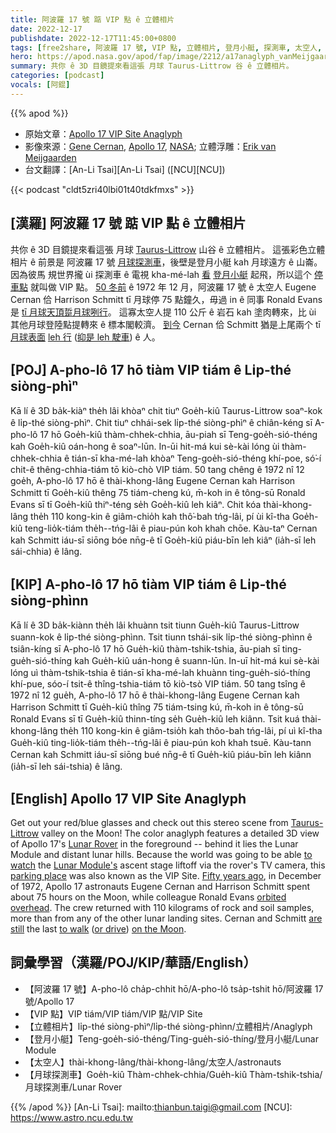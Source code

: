 ```yaml
---
title: 阿波羅 17 號 踮 VIP 點 ê 立體相片
date: 2022-12-17
publishdate: 2022-12-17T11:45:00+0800
tags: [free2share, 阿波羅 17 號, VIP 點, 立體相片, 登月小艇, 探測車, 太空人, 月球探測車]
hero: https://apod.nasa.gov/apod/fap/image/2212/a17anaglyph_vanMeijgaarden_1024v.jpg
summary: 共你 ê 3D 目鏡提來看這張 月球 Taurus-Littrow 谷 ê 立體相片。
categories: [podcast]
vocals: [阿錕]
---
```


{{% apod %}}

- 原始文章：[Apollo 17 VIP Site Anaglyph](https://apod.nasa.gov/apod/ap221217.html)
- 影像來源：[Gene Cernan](https://historycollection.jsc.nasa.gov/JSCHistoryPortal/history/oral_histories/CernanEA/cernanea.htm), [Apollo 17](https://www.nasa.gov/mission_pages/apollo/index.html), [NASA](https://www.nasa.gov/); 立體浮雕：[Erik van Meijgaarden](https://www.hq.nasa.gov/office/pao/History/alsj/ErikvanM.html)
- 台文翻譯：[An-Li Tsai][An-Li Tsai] ([NCU][NCU])

{{< podcast "cldt5zri40lbi01t40tdkfmxs" >}}

## [漢羅] 阿波羅 17 號 踮 VIP 點 ê 立體相片 
共你 ê 3D 目鏡提來看這張 月球 [Taurus-Littrow][Taurus-Littrow] 山谷 ê 立體相片。
這張彩色立體相片 ê 前景是 阿波羅 17 號 [月球探測車][Lunar Rover]，後壁是登月小艇 kah 月球遠方 ê 山崙。
因為彼馬 規世界攏 ùi 探測車 ê 電視 kha-mé-lah [看][to watch] [登月小艇][Lunar Module's] 起飛，所以這个 [停車點][parking place] 就叫做 VIP 點。
[50 冬前][Fifty years ago] ê 1972 年 12 月，阿波羅 17 號 ê 太空人 Eugene Cernan 佮 Harrison Schmitt tī 月球停 75 點鐘久，毋過 in ê 同事 Ronald Evans 是 [tī 月球天頂踅月球咧行][orbited overhead t]。 
這寡太空人提 110 公斤 ê 岩石 kah 塗肉轉來，比 ùi 其他月球登陸點提轉來 ê 標本閣較濟。
[到今][are still t] Cernan 佮 Schmitt 猶是上尾兩个 tī [月球表面][on the Moon] [leh 行][to walk] ([抑是 leh 駛車][or drive]) ê 人。

## [POJ] A-pho-lô 17 hō tiàm VIP tiám ê Li̍p-thé siòng-phìⁿ 
Kā lí ê 3D ba̍k-kiàⁿ the̍h lâi khòaⁿ chit tiuⁿ Goe̍h-kiû Taurus-Littrow soaⁿ-kok ê li̍p-thé siòng-phìⁿ.
Chit tiuⁿ chhái-sek li̍p-thé siòng-phìⁿ ê chiân-kéng sī A-pho-lô 17 hō Goe̍h-kiû thàm-chhek-chhia, āu-piah sī  Teng-goe̍h-sió-théng kah Goe̍h-kiû oán-hong ê soaⁿ-lūn.
In-ūi hit-má kui sè-kài lóng ùi thàm-chhek-chhia ê tián-sī kha-mé-lah khòaⁿ Teng-goe̍h-sió-théng khí-poe, só͘-í chit-ê thêng-chhia-tiám tō kiò-chò VIP tiám.
50 tang chêng ê 1972 nî 12 goe̍h, A-pho-lô 17 hō ê thài-khong-lâng Eugene Cernan kah Harrison Schmitt tī Goe̍h-kiû thêng 75 tiám-cheng kú, m̄-koh in ê tông-sū Ronald Evans sī tī Goe̍h-kiû thiⁿ-téng se̍h Goe̍h-kiû leh kiâⁿ.
Chit kóa thài-khong-lâng the̍h 110 kong-kin ê giâm-chio̍h kah thô͘-bah tńg-lâi, pí ùi kî-tha Goe̍h-kiû teng-lio̍k-tiám the̍h--tńg-lâi ê piau-pún koh khah chōe.
Kàu-taⁿ Cernan kah Schmitt iáu-sī siōng bóe nn̄g-ê tī Goe̍h-kiû piáu-bīn leh kiâⁿ (ia̍h-sī leh sái-chhia) ê lâng.

## [KIP] A-pho-lô 17 hō tiàm VIP tiám ê Li̍p-thé siòng-phìnn 
Kā lí ê 3D ba̍k-kiànn the̍h lâi khuànn tsit tiunn Gue̍h-kiû Taurus-Littrow suann-kok ê li̍p-thé siòng-phìnn.
Tsit tiunn tshái-sik li̍p-thé siòng-phìnn ê tsiân-kíng sī A-pho-lô 17 hō Gue̍h-kiû thàm-tshik-tshia, āu-piah sī ting-gue̍h-sió-thíng kah Gue̍h-kiû uán-hong ê suann-lūn.
In-uī hit-má kui sè-kài lóng uì thàm-tshik-tshia ê tián-sī kha-mé-lah khuànn ting-gue̍h-sió-thíng khí-pue, sóo-í tsit-ê thîng-tshia-tiám tō kiò-tsò VIP tiám.
50 tang tsîng ê 1972 nî 12 gue̍h, A-pho-lô 17 hō ê thài-khong-lâng Eugene Cernan kah Harrison Schmitt tī Gue̍h-kiû thîng 75 tiám-tsing kú, m̄-koh in ê tông-sū Ronald Evans sī tī Gue̍h-kiû thinn-tíng se̍h Gue̍h-kiû leh kiânn.
Tsit kuá thài-khong-lâng the̍h 110 kong-kin ê giâm-tsio̍h kah thôo-bah tńg-lâi, pí uì kî-tha Gue̍h-kiû ting-lio̍k-tiám the̍h--tńg-lâi ê piau-pún koh khah tsuē.
Kàu-tann Cernan kah Schmitt iáu-sī siōng bué nn̄g-ê tī Gue̍h-kiû piáu-bīn leh kiânn (ia̍h-sī leh sái-tshia) ê lâng.

## [English] Apollo 17 VIP Site Anaglyph
Get out your red/blue glasses and check out this stereo scene from [Taurus-Littrow][Taurus-Littrow] valley on the Moon!
The color anaglyph features a detailed 3D view of Apollo 17's [Lunar Rover][Lunar Rover] in the foreground -- behind it lies the Lunar Module and distant lunar hills.
Because the world was going to be able [to watch][to watch] the [Lunar Module's][Lunar Module's] ascent stage liftoff via the rover's TV camera, this [parking place][parking place] was also known as the VIP Site.
[Fifty years ago][Fifty years ago], in December of 1972, Apollo 17 astronauts Eugene Cernan and Harrison Schmitt spent about 75 hours on the Moon, while colleague Ronald Evans [orbited overhead][orbited overhead e].
The crew returned with 110 kilograms of rock and soil samples, more than from any of the other lunar landing sites.
Cernan and Schmitt [are still][are still e] the last [to walk][to walk] ([or drive][or drive]) [on the Moon][on the Moon].
     
## 詞彙學習（漢羅/POJ/KIP/華語/English）
- 【阿波羅 17 號】A-pho-lô cha̍p-chhit hō/A-pho-lô tsa̍p-tshit hō/阿波羅 17 號/Apollo 17
- 【VIP 點】VIP tiám/VIP tiám/VIP 點/VIP Site
- 【立體相片】li̍p-thé siòng-phìⁿ/li̍p-thé siòng-phìnn/立體相片/Anaglyph
- 【登月小艇】Teng-goe̍h-sió-théng/Ting-gue̍h-sió-thíng/登月小艇/Lunar Module
- 【太空人】thài-khong-lâng/thài-khong-lâng/太空人/astronauts
- 【月球探測車】Goe̍h-kiû Thàm-chhek-chhia/Gue̍h-kiû Thàm-tshik-tshia/月球探測車/Lunar Rover


{{% /apod %}}
[An-Li Tsai]: mailto:thianbun.taigi@gmail.com
[NCU]: https://www.astro.ncu.edu.tw

[copyright]: https://apod.nasa.gov/apod/fap/lib/about_apod.html#srapply
[License]: https://creativecommons.org/licenses/by/2.0/

[Taurus-Littrow]:https://apod.nasa.gov/apod/ap171124.html
[Lunar Rover]:https://apod.nasa.gov/apod/ap040605.html
[to watch]:https://www.nasa.gov/mission_pages/apollo/videos
[Lunar Module's]:https://apod.nasa.gov/apod/ap191219.html
[parking place]:https://www.nasa.gov/mission_pages/LRO/news/apollo-sites.html
[Fifty years ago]:https://www.nasa.gov/feature/50-years-ago-apollo-17-heads-home-to-earth
[orbited overhead e]:https://apod.nasa.gov/apod/ap221210.html
[orbited overhead t]:https://apod.tw/daily/20221210/
[are still e]:https://apod.nasa.gov/apod/ap221201.html
[are still t]:https://apod.tw/daily/20221201/
[to walk]:https://www.hq.nasa.gov/alsj/
[or drive]:https://www.nasa.gov/feature/steering-by-landmarks-on-the-moon
[on the Moon]:http://www.alanbeangallery.com/

